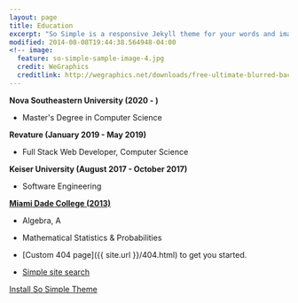 ```yaml
---
layout: page
title: Education
excerpt: "So Simple is a responsive Jekyll theme for your words and images."
modified: 2014-08-08T19:44:38.564948-04:00
<!-- image:
  feature: so-simple-sample-image-4.jpg
  credit: WeGraphics
  creditlink: http://wegraphics.net/downloads/free-ultimate-blurred-background-pack/ -->
---
```


<!--Looking for a simple, responsive, theme for your Jekyll powered blog? Well look no further. Here be **So Simple Theme**, the follow up to [**Minimal Mistakes**](http://mmistakes.github.io/minimal-mistakes) --- by designer slash illustrator [Michael Rose](http://mademistakes.com).-->


 **Nova Southeastern University (2020 - )** 
   * Master's Degree in Computer Science
   
 **Revature (January 2019 - May 2019)** 
   * Full Stack Web Developer, Computer Science
 
 **Keiser University (August 2017 - October 2017)**
   * Software Engineering
 
 [**Miami Dade College (2013)**](https://www.mdc.edu)
   * Algebra, A 
   * Mathematical Statistics & Probabilities


* [Custom 404 page]({{ site.url }}/404.html) to get you started.
* [Simple site search](https://github.com/christian-fei/Simple-Jekyll-Search)


<a markdown="0" href="{{ site.url }}/theme-setup" class="btn">Install So Simple Theme</a>

[^1]: Example: *domain.com/category-name/post-title*

